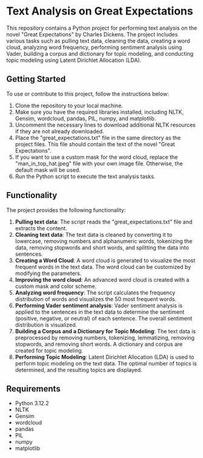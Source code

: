 # Text Analysis on Great Expectations

This repository contains a Python project for performing text analysis on the novel "Great Expectations" by Charles Dickens. The project includes various tasks such as pulling text data, cleaning the data, creating a word cloud, analyzing word frequency, performing sentiment analysis using Vader, building a corpus and dictionary for topic modeling, and conducting topic modeling using Latent Dirichlet Allocation (LDA).

## Getting Started

To use or contribute to this project, follow the instructions below:

1. Clone the repository to your local machine.
2. Make sure you have the required libraries installed, including NLTK, Gensim, wordcloud, pandas, PIL, numpy, and matplotlib.
3. Uncomment the necessary lines to download additional NLTK resources if they are not already downloaded.
4. Place the "great_expectations.txt" file in the same directory as the project files. This file should contain the text of the novel "Great Expectations".
5. If you want to use a custom mask for the word cloud, replace the "man_in_top_hat.jpeg" file with your own image file. Otherwise, the default mask will be used.
6. Run the Python script to execute the text analysis tasks.

## Functionality

The project provides the following functionality:

1. **Pulling text data**: The script reads the "great_expectations.txt" file and extracts the content.
2. **Cleaning text data**: The text data is cleaned by converting it to lowercase, removing numbers and alphanumeric words, tokenizing the data, removing stopwords and short words, and splitting the data into sentences.
3. **Creating a Word Cloud**: A word cloud is generated to visualize the most frequent words in the text data. The word cloud can be customized by modifying the parameters.
4. **Improving the word cloud**: An advanced word cloud is created with a custom mask and color scheme.
5. **Analyzing word frequency**: The script calculates the frequency distribution of words and visualizes the 50 most frequent words.
6. **Performing Vader sentiment analysis**: Vader sentiment analysis is applied to the sentences in the text data to determine the sentiment (positive, negative, or neutral) of each sentence. The overall sentiment distribution is visualized.
7. **Building a Corpus and a Dictionary for Topic Modeling**: The text data is preprocessed by removing numbers, tokenizing, lemmatizing, removing stopwords, and removing short words. A dictionary and corpus are created for topic modeling.
8. **Performing Topic Modeling**: Latent Dirichlet Allocation (LDA) is used to perform topic modeling on the text data. The optimal number of topics is determined, and the resulting topics are displayed.

## Requirements

- Python 3.12.2
- NLTK
- Gensim
- wordcloud
- pandas
- PIL
- numpy
- matplotlib
